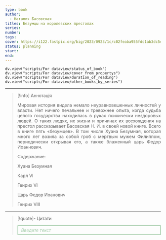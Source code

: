 ```yaml
---
type: book
author:
  - Наталия Басовская
titles: Безумцы на королевских престолах
series: 
number: 
tags: 
cover: https://i122.fastpic.org/big/2023/0923/1c/c02feaba955fdc1ab3dc5cd42691eb1c.jpg?r=1
status: planning
start: 
end: 
---
```

```dataviewjs
dv.view("scripts/For dataview/status_of_book")
dv.view("scripts/For dataview/cover_from_propertys")
dv.view("scripts/For dataview/duration_of_reading")
dv.view("scripts/For dataview/other_books_by_series")
```
---

>[!info] Аннотація
> <p align="justify">Мировая история видела немало неуравновешенных личностей у власти. Нет ничего печальнее и тревожнее опыта, когда судьба целого государства находилась в руках психически нездоровых людей. О таких людях, их жизни и причинах их восхождения на престол рассказывает Басовская Н. И. в своей новой книге. Всего в книге пять «безумцев». В том числе Хуана Безумная, которая много лет возила за собой гроб с мертвым мужем Филиппом, периодически открывая его, а также блаженный царь Федор Иоаннович.</p>
> <p align="justify">Содержание:</p>
> <p align="justify">Хуана Безумная</p>
> <p align="justify">Карл VI</p>
> <p align="justify">Генрих VI</p>
> <p align="justify">Царь Федор Иоанович</p>
> <p align="justify">Генрих VIII</p>

---

>[!quote]- Цитати
><div align="justify" style="border: 2px solid #A0CAA6; padding: 5px 10px 5px 10px; font-style: italic; color: #A0CAA6 ">Введите текст</div>